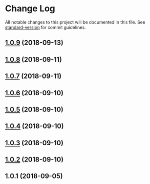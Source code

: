# Change Log

All notable changes to this project will be documented in this file. See [standard-version](https://github.com/conventional-changelog/standard-version) for commit guidelines.

<a name="1.0.9"></a>
## [1.0.9](https://github.com/mazine/hub-widget-ui/compare/v1.0.8...v1.0.9) (2018-09-13)



<a name="1.0.8"></a>
## [1.0.8](https://github.com/mazine/hub-widget-ui/compare/v1.0.7...v1.0.8) (2018-09-11)



<a name="1.0.7"></a>
## [1.0.7](https://github.com/mazine/hub-widget-ui/compare/v1.0.6...v1.0.7) (2018-09-11)



<a name="1.0.6"></a>
## [1.0.6](https://github.com/mazine/hub-widget-ui/compare/v1.0.5...v1.0.6) (2018-09-10)



<a name="1.0.5"></a>
## [1.0.5](https://github.com/mazine/hub-widget-ui/compare/v1.0.4...v1.0.5) (2018-09-10)



<a name="1.0.4"></a>
## [1.0.4](https://github.com/mazine/hub-widget-ui/compare/v1.0.3...v1.0.4) (2018-09-10)



<a name="1.0.3"></a>
## [1.0.3](https://github.com/mazine/hub-widget-ui/compare/v1.0.2...v1.0.3) (2018-09-10)



<a name="1.0.2"></a>
## [1.0.2](https://github.com/mazine/hub-widget-ui/compare/v1.0.1...v1.0.2) (2018-09-10)



<a name="1.0.1"></a>
## 1.0.1 (2018-09-05)
